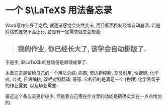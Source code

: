 # 一个 $\LaTeX$ 用法备忘录

Word写作业多了之后, 就逐渐感觉会突然变卡, 而且版面控制经常自动崩溃. 若是对格式要求不高还行, 若是有一定需求就总会想着: 

> ## 我的作业, 你已经长大了, 该学会自动排版了.

于是乎, $\LaTeX$ 的登场便是顺理成章了. 

本备忘录是留给自己的一个用法总结: 插图, 页边距控制, 交叉引用, 快捷键, 化学式, 公式, 日语编排, 双栏对照翻译, 等等. 它的目的是满足一个 (物理) 化学系留子的作业需要, 以及毕业需要. 

最近这个备忘录更新较少, 但是我自己用在作业里的功能是确确实实在一点点增加的. 

